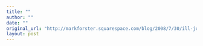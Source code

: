 ```yaml
---
title: ""
author: ""
date: ""
original_url: "http://markforster.squarespace.com/blog/2008/7/30/ill-just-get-the-file-out-conquer-procrastination-for-ever.html"
layout: post
---
```

